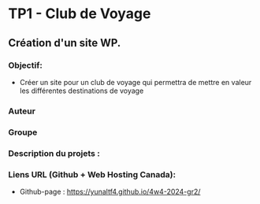 # TP1 - Club de Voyage
## Création d'un site WP.

### Objectif: 
- Créer un site pour un club de voyage qui permettra de mettre en valeur les différentes destinations de voyage

### Auteur 

### Groupe

### Description du projets : 

### Liens URL (Github + Web Hosting Canada):
- Github-page : https://yunaltf4.github.io/4w4-2024-gr2/

